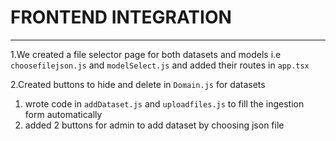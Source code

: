 # FRONTEND INTEGRATION

---

1.We created a  file selector page for both datasets and models i.e `choosefilejson.js` and  `modelSelect.js` and added their routes in `app.tsx`

2.Created buttons  to hide and delete in `Domain.js` for datasets

1. wrote code in `addDataset.js` and `uploadfiles.js` to fill the ingestion form automatically
2. added 2 buttons for admin to add dataset by choosing json file